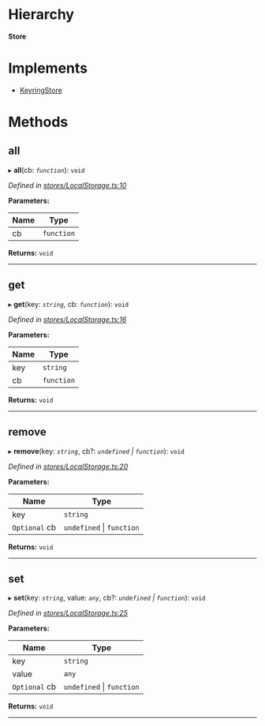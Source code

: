 

# Hierarchy

**Store**

# Implements

* [KeyringStore](../interfaces/_types_.keyringstore.md)

# Methods

<a id="all"></a>

##  all

▸ **all**(cb: *`function`*): `void`

*Defined in [stores/LocalStorage.ts:10](https://github.com/polkadot-js/ui/blob/b0f4a84/packages/ui-keyring/src/stores/LocalStorage.ts#L10)*

**Parameters:**

| Name | Type |
| ------ | ------ |
| cb | `function` |

**Returns:** `void`

___
<a id="get"></a>

##  get

▸ **get**(key: *`string`*, cb: *`function`*): `void`

*Defined in [stores/LocalStorage.ts:16](https://github.com/polkadot-js/ui/blob/b0f4a84/packages/ui-keyring/src/stores/LocalStorage.ts#L16)*

**Parameters:**

| Name | Type |
| ------ | ------ |
| key | `string` |
| cb | `function` |

**Returns:** `void`

___
<a id="remove"></a>

##  remove

▸ **remove**(key: *`string`*, cb?: *`undefined` \| `function`*): `void`

*Defined in [stores/LocalStorage.ts:20](https://github.com/polkadot-js/ui/blob/b0f4a84/packages/ui-keyring/src/stores/LocalStorage.ts#L20)*

**Parameters:**

| Name | Type |
| ------ | ------ |
| key | `string` |
| `Optional` cb | `undefined` \| `function` |

**Returns:** `void`

___
<a id="set"></a>

##  set

▸ **set**(key: *`string`*, value: *`any`*, cb?: *`undefined` \| `function`*): `void`

*Defined in [stores/LocalStorage.ts:25](https://github.com/polkadot-js/ui/blob/b0f4a84/packages/ui-keyring/src/stores/LocalStorage.ts#L25)*

**Parameters:**

| Name | Type |
| ------ | ------ |
| key | `string` |
| value | `any` |
| `Optional` cb | `undefined` \| `function` |

**Returns:** `void`

___

